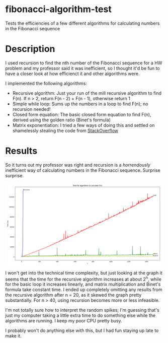 # fibonacci-algorithm-test
Tests the efficiencies of a few different algorithms for calculating numbers in the Fibonacci sequence

# Description
I used recursion to find the nth number of the Fibonacci sequence for a HW problem and my professor said it was inefficient, so I thought it'd be fun 
to have a closer look at how efficienct it and other algorithms were.

I implemented the following algorithms:
* Recursive algorithm: Just your run of the mill recursive algorithm to find F(n). If n > 2, return F(n - 2) + F(n - 1), otherwise return 1
* Simple while loop: Sums up the numbers in a loop to find F(n); no recursion needed!
* Closed form equation: The basic closed form equation to find F(n), derived using the golden ratio (Binet's formula)
* Matrix exponentiation: I tried a few ways of doing this and settled on shamelessly stealing the code from [StackOverflow](https://stackoverflow.com/questions/18172257/efficient-calculation-of-fibonacci-series/23462371#23462371)

# Results
So it turns out my professor was right and recursion is a _horrendously_ inefficient way of calculating numbers in the Fibonacci sequence. Surprise surprise.

![Results from the test](Results.png?raw=True "Test")

I won't get into the technical time complexity, but just looking at the graph it seems that the time for the recursive algorithm increases at about 2<sup>n</sup>,
while for the basic loop it increases linearly, and matrix multiplication and Binet's formula take constant time. I ended up completely omitting any results from the recursive algorithm after n = 20, as it skewed the graph pretty substantially. For n > 40, using recursion becomes more or less infeasible.

I'm not totally sure how to interpret the random spikes; I'm guessing that's just my computer taking a little extra time to do something else while the algorithms
are running. I keep my poor CPU pretty busy.

I probably won't do anything else with this, but I had fun staying up late to make it.
